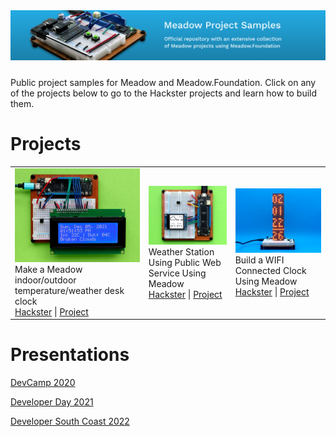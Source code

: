 <img src="Design/banner.jpg" style="margin-bottom:10px" />

Public project samples for Meadow and Meadow.Foundation. Click on any of the projects below to go to the Hackster projects and learn how to build them.

# Projects

<table>
    <colgroup>
        <col style="width:(100/3)%">
        <col style="width:(100/3)%">
        <col style="width:(100/3)%">
    </colgroup>
    <tbody>
        <tr>
            <td>
                <img src="Design/WifiWeatherClock.jpg"/><br/>
                Make a Meadow indoor/outdoor temperature/weather desk clock<br/>
                <a href="https://www.hackster.io/wilderness-labs/make-a-meadow-indoor-outdoor-temperature-weather-desk-clock-463839">Hackster</a> | <a href="Source/Hackster/WifiWeatherClock/">Project</a>
            </td>
            <td>
                <img src="Design/WifiWeather.jpg"/><br/>
                Weather Station Using Public Web Service Using Meadow<br/>
                <a href="https://www.hackster.io/wilderness-labs/weather-station-using-public-web-service-using-meadow-e47765">Hackster</a> | <a href="Source/Hackster/WifiWeather/">Project</a>
            </td>
            <td>
                <img src="Design/WifiClock.jpg"/><br/>
                Build a WIFI Connected Clock Using Meadow<br/>
                <a href="https://www.hackster.io/wilderness-labs/build-a-wifi-connected-clock-using-meadow-e0c6b6">Hackster</a> | <a href="Source/Hackster/WifiClock/">Project</a>
            </td>
        </tr>
    </tbody>
</table>



# Presentations

[DevCamp 2020](source/DevCamp%202020/)

[Developer Day 2021](sources/DeveloperDat2021/)

[Developer South Coast 2022](sources/DeveloperSouthCoast/)
